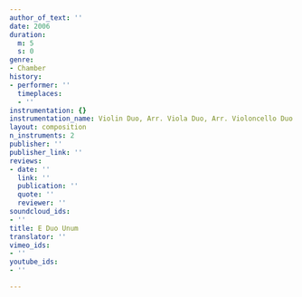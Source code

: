 ```yaml
---
author_of_text: ''
date: 2006
duration:
  m: 5
  s: 0
genre:
- Chamber
history:
- performer: ''
  timeplaces:
  - ''
instrumentation: {}
instrumentation_name: Violin Duo, Arr. Viola Duo, Arr. Violoncello Duo
layout: composition
n_instruments: 2
publisher: ''
publisher_link: ''
reviews:
- date: ''
  link: ''
  publication: ''
  quote: ''
  reviewer: ''
soundcloud_ids:
- ''
title: E Duo Unum
translator: ''
vimeo_ids:
- ''
youtube_ids:
- ''

---
```

